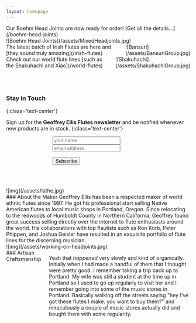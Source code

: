 ```yaml
---
layout: homepage
---
```


<div class="blue-tag" markdown="1">
Our Boehm Head Joints are now ready for order! [Get all the details…](/boehm-head-joints)
</div>
<div class="no-para-margin image-bottom-bordered" markdown="1">
![Boehm Head Joints](/assets/MixedHeadjoints.jpg)
</div>

<div class="row no-para-margin image-bottom-bordered">
  <div class="columns medium-6 no-padding" markdown="1">
<div class="blue-tag on-left" markdown="1">
The latest batch of Irish Flutes are here and [they sound truly amazing](/irish-flutes)
</div>
![Bansuri](/assets/BansuriGroup.jpg)
  </div>
  <div class="columns medium-6 no-padding" markdown="1">
<div class="blue-tag" markdown="1">
Check out our world flute lines [such as the Shakuhachi and Xiao](/world-flutes)
</div>
![Shakuhachi](/assets/ShakuhachiGroup.jpg)
  </div>
</div>

<br/><br/>

### Stay in Touch
{:class='text-center'}

Sign up for the <strong>Geoffrey Ellis Flutes newsletter</strong> and be notified whenever new products are in stock.
{:class='text-center'}

<form style="max-width:250px;margin: 0 auto">
  <input type="text" placeholder="your name" />
  <input type="email" placeholder="email address" />

  <p class="text-center"><input type="submit" class="button small" value="Subscribe" /></p>
</form>

<br/><br/>

<div class="blue row">
  <div class="columns medium-6 no-padding no-para-margin pull-right" markdown="1">
![img](/assets/lathe.jpg)
  </div>
  <div class="columns medium-6 top-padding" markdown="1">
### About the Maker
Geoffrey Ellis has been a respected maker of world ethnic flutes since 1997. He got his professional start selling Native American flutes to local music shops in Portland, Oregon. Since relocating to the redwoods of Humboldt County in Northern California, Geoffrey  found great success selling directly over the internet to flute enthusiasts around the world. His collaborations with top flautists such as Ron Korb, Peter Phippen, and Joshua Geisler have resulted in an exquisite portfolio of flute lines for the discerning musician.
  </div>
</div>

<div class="amber row">
  <div class="columns medium-6 no-padding no-para-margin" markdown="1">
![img](/assets/working-on-headjoints.jpg)
  </div>
  <div class="columns medium-6 top-padding" markdown="1">
### Artisan Craftsmanship

Yeah that *happened* very slowly and kind of organically. Initially when I had made a handful of them that I thought were pretty good. I remember taking a trip back up to Portland. My wife was still a student at the time up in Portland so I used to go up regularly to visit her and I remember going into some of the music stores in Portland. Basically walking off the streets saying "hey I've got these flutes I make. you want to buy them?" and miraculously a couple of music stores actually did and bought them with some regularity.
  </div>
</div>
